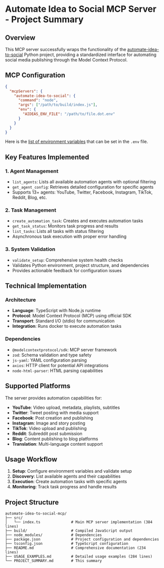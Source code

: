 # Automate Idea to Social MCP Server - Project Summary

## Overview

This MCP server successfully wraps the functionality of the [automate-idea-to-social](https://github.com/poshjosh/automate-idea-to-social) 
Python project, providing a standardized interface for automating social media publishing 
through the Model Context Protocol.

## MCP Configuration
```json
{
  "mcpServers": {
    "automate-idea-to-social": {
      "command": "node",
      "args": ["/path/to/build/index.js"],
      "env": {
        "AIDEAS_ENV_FILE": "/path/to/file.dot.env"
      }
    }
  }
}
```
Here is the [list of environment variables](https://github.com/poshjosh/automate-idea-to-social/blob/main/docs/environment.md)
that can be set in the `.env` file.

## Key Features Implemented

### 1. Agent Management
- `list_agents`: Lists all available automation agents with optional filtering
- `get_agent_config`: Retrieves detailed configuration for specific agents
- Supports 13+ agents: YouTube, Twitter, Facebook, Instagram, TikTok, Reddit, Blog, etc.

### 2. **Task Management**
- `create_automation_task`: Creates and executes automation tasks
- `get_task_status`: Monitors task progress and results
- `list_tasks`: Lists all tasks with status filtering
- Asynchronous task execution with proper error handling

### 3. **System Validation**
- `validate_setup`: Comprehensive system health checks
- Validates Python environment, project structure, and dependencies
- Provides actionable feedback for configuration issues

## Technical Implementation

### Architecture
- **Language**: TypeScript with Node.js runtime
- **Protocol**: Model Context Protocol (MCP) using official SDK
- **Transport**: Standard I/O (stdio) for communication
- **Integration**: Runs docker to execute automation tasks

### Dependencies
- `@modelcontextprotocol/sdk`: MCP server framework
- `zod`: Schema validation and type safety
- `js-yaml`: YAML configuration parsing
- `axios`: HTTP client for potential API integrations
- `node-html-parser`: HTML parsing capabilities

## Supported Platforms

The server provides automation capabilities for:

- **YouTube**: Video upload, metadata, playlists, subtitles
- **Twitter**: Tweet posting with media support
- **Facebook**: Post creation and publishing
- **Instagram**: Image and story posting
- **TikTok**: Video upload and publishing
- **Reddit**: Subreddit post submission
- **Blog**: Content publishing to blog platforms
- **Translation**: Multi-language content support

## Usage Workflow

1. **Setup**: Configure environment variables and validate setup
2. **Discovery**: List available agents and their capabilities
3. **Execution**: Create automation tasks with specific agents
4. **Monitoring**: Track task progress and handle results

## Project Structure

```
automate-idea-to-social-mcp/
├── src/
│   └── index.ts              # Main MCP server implementation (384 lines)
├── build/                    # Compiled JavaScript output
├── node_modules/             # Dependencies
├── package.json              # Project configuration and dependencies
├── tsconfig.json             # TypeScript configuration
├── README.md                 # Comprehensive documentation (234 lines)
├── USAGE_EXAMPLES.md         # Detailed usage examples (284 lines)
└── PROJECT_SUMMARY.md        # This summary
```


